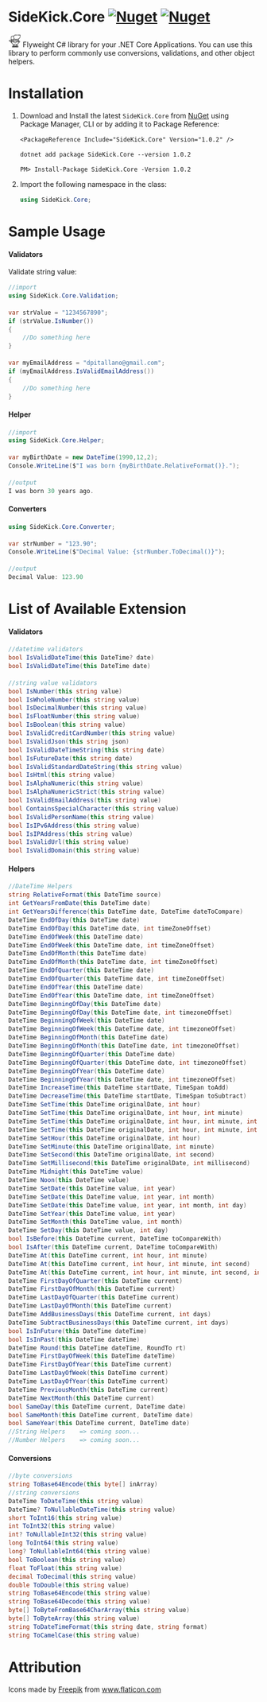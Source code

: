 # SideKick.Core [![Nuget](https://img.shields.io/nuget/v/SideKick.Core?style=flat-square&logo=nuget)](https://www.nuget.org/packages/SideKick.Core) [![Nuget](https://img.shields.io/nuget/dt/SideKick.Core?style=flat-square)](https://www.nuget.org/packages/SideKick.Core)
 <img src="https://raw.githubusercontent.com/DennisPitallano/SideKick.Core/master/SideKick.Core/sidekick.png" alt="SideKick" height="100" style="zoom:25%;" />  Flyweight C# library for your .NET Core Applications. You can use this library to perform commonly use conversions, validations, and other object helpers.

# Installation

1. Download and Install the latest `SideKick.Core` from [NuGet](https://www.nuget.org/packages/SideKick.Core/) using Package Manager, CLI or by adding it to Package Reference:

   ```
   <PackageReference Include="SideKick.Core" Version="1.0.2" />
   ```

   ```
   dotnet add package SideKick.Core --version 1.0.2
   ```

   ```
   PM> Install-Package SideKick.Core -Version 1.0.2
   ```

2. Import the following namespace in the class:

   ```c#
   using SideKick.Core;
   ```

# Sample Usage

#### Validators

Validate string value:

```c#
//import 
using SideKick.Core.Validation;

var strValue = "1234567890";
if (strValue.IsNumber())
{
    //Do something here
}

var myEmailAddress = "dpitallano@gmail.com";
if (myEmailAddress.IsValidEmailAddress())
{
    //Do something here
}
```

#### Helper

```c#
//import 
using SideKick.Core.Helper;
 
var myBirthDate = new DateTime(1990,12,2);
Console.WriteLine($"I was born {myBirthDate.RelativeFormat()}.");

//output
I was born 30 years ago.
```

#### Converters

```c#
using SideKick.Core.Converter;

var strNumber = "123.90";
Console.WriteLine($"Decimal Value: {strNumber.ToDecimal()}");

//output
Decimal Value: 123.90
```



# List of Available Extension

#### Validators

```c#
//datetime validators
bool IsValidDateTime(this DateTime? date)
bool IsValidDateTime(this DateTime date)

//string value validators
bool IsNumber(this string value)
bool IsWholeNumber(this string value)
bool IsDecimalNumber(this string value)
bool IsFloatNumber(this string value)
bool IsBoolean(this string value)
bool IsValidCreditCardNumber(this string value)
bool IsValidJson(this string json)
bool IsValidDateTimeString(this string date)
bool IsFutureDate(this string date)
bool IsValidStandardDateString(this string value)
bool IsHtml(this string value)
bool IsAlphaNumeric(this string value)
bool IsAlphaNumericStrict(this string value)
bool IsValidEmailAddress(this string value)
bool ContainsSpecialCharacter(this string value)
bool IsValidPersonName(this string value)
bool IsIPv6Address(this string value)
bool IsIPAddress(this string value)
bool IsValidUrl(this string value)
bool IsValidDomain(this string value)

```

#### Helpers

```c#
//DateTime Helpers
string RelativeFormat(this DateTime source)
int GetYearsFromDate(this DateTime date)
int GetYearsDifference(this DateTime date, DateTime dateToCompare)
DateTime EndOfDay(this DateTime date)
DateTime EndOfDay(this DateTime date, int timeZoneOffset)
DateTime EndOfWeek(this DateTime date)
DateTime EndOfWeek(this DateTime date, int timeZoneOffset)
DateTime EndOfMonth(this DateTime date)
DateTime EndOfMonth(this DateTime date, int timeZoneOffset)
DateTime EndOfQuarter(this DateTime date)
DateTime EndOfQuarter(this DateTime date, int timeZoneOffset)
DateTime EndOfYear(this DateTime date)
DateTime EndOfYear(this DateTime date, int timeZoneOffset)
DateTime BeginningOfDay(this DateTime date)
DateTime BeginningOfDay(this DateTime date, int timezoneOffset)
DateTime BeginningOfWeek(this DateTime date)
DateTime BeginningOfWeek(this DateTime date, int timezoneOffset)
DateTime BeginningOfMonth(this DateTime date)
DateTime BeginningOfMonth(this DateTime date, int timezoneOffset)
DateTime BeginningOfQuarter(this DateTime date)
DateTime BeginningOfQuarter(this DateTime date, int timezoneOffset)
DateTime BeginningOfYear(this DateTime date)
DateTime BeginningOfYear(this DateTime date, int timezoneOffset)
DateTime IncreaseTime(this DateTime startDate, TimeSpan toAdd)
DateTime DecreaseTime(this DateTime startDate, TimeSpan toSubtract)
DateTime SetTime(this DateTime originalDate, int hour)
DateTime SetTime(this DateTime originalDate, int hour, int minute)
DateTime SetTime(this DateTime originalDate, int hour, int minute, int second)
DateTime SetTime(this DateTime originalDate, int hour, int minute, int second, int millisecond)
DateTime SetHour(this DateTime originalDate, int hour)
DateTime SetMinute(this DateTime originalDate, int minute)
DateTime SetSecond(this DateTime originalDate, int second)
DateTime SetMillisecond(this DateTime originalDate, int millisecond)
DateTime Midnight(this DateTime value)
DateTime Noon(this DateTime value)
DateTime SetDate(this DateTime value, int year)
DateTime SetDate(this DateTime value, int year, int month)
DateTime SetDate(this DateTime value, int year, int month, int day)
DateTime SetYear(this DateTime value, int year)
DateTime SetMonth(this DateTime value, int month)
DateTime SetDay(this DateTime value, int day)
bool IsBefore(this DateTime current, DateTime toCompareWith)
bool IsAfter(this DateTime current, DateTime toCompareWith)
DateTime At(this DateTime current, int hour, int minute)
DateTime At(this DateTime current, int hour, int minute, int second)
DateTime At(this DateTime current, int hour, int minute, int second, int milliseconds)
DateTime FirstDayOfQuarter(this DateTime current)
DateTime FirstDayOfMonth(this DateTime current)
DateTime LastDayOfQuarter(this DateTime current)
DateTime LastDayOfMonth(this DateTime current)
DateTime AddBusinessDays(this DateTime current, int days)
DateTime SubtractBusinessDays(this DateTime current, int days)
bool IsInFuture(this DateTime dateTime)
bool IsInPast(this DateTime dateTime)
DateTime Round(this DateTime dateTime, RoundTo rt)
DateTime FirstDayOfWeek(this DateTime dateTime)
DateTime FirstDayOfYear(this DateTime current)
DateTime LastDayOfWeek(this DateTime current)
DateTime LastDayOfYear(this DateTime current)
DateTime PreviousMonth(this DateTime current)
DateTime NextMonth(this DateTime current)
bool SameDay(this DateTime current, DateTime date)
bool SameMonth(this DateTime current, DateTime date)
bool SameYear(this DateTime current, DateTime date)
//String Helpers	=> coming soon...
//Number Helpers	=> coming soon...
```

#### Conversions

```c#
//byte conversions
string ToBase64Encode(this byte[] inArray)
//string conversions
DateTime ToDateTime(this string value)
DateTime? ToNullableDateTime(this string value)
short ToInt16(this string value)
int ToInt32(this string value)
int? ToNullableInt32(this string value)
long ToInt64(this string value)
long? ToNullableInt64(this string value)
bool ToBoolean(this string value)
float ToFloat(this string value)
decimal ToDecimal(this string value)
double ToDouble(this string value)
string ToBase64Encode(this string value)
string ToBase64Decode(this string value)
byte[] ToByteFromBase64CharArray(this string value)
byte[] ToByteArray(this string value)
string ToDateTimeFormat(this string date, string format)
string ToCamelCase(this string value)
```



# Attribution

<div>Icons made by <a href="https://www.flaticon.com/authors/freepik" title="Freepik">Freepik</a> from <a href="https://www.flaticon.com/" title="Flaticon">www.flaticon.com</a></div>

